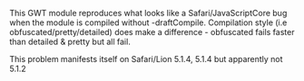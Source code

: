 This GWT module reproduces what looks like a Safari/JavaScriptCore bug when the module
is compiled without -draftCompile. Compilation style (i.e obfuscated/pretty/detailed) does
make a difference - obfuscated fails faster than detailed & pretty but all fail.

This problem manifests itself on Safari/Lion 5.1.4, 5.1.4 but apparently not 5.1.2
